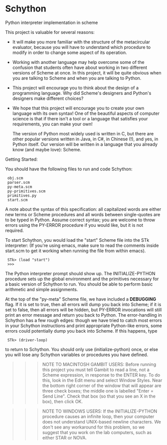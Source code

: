 # Schython
Python interpreter implementation in scheme

This project is valuable for several reasons:

*  It will make you more familiar with the structure of the
   metacircular evaluator, because you will have to understand which
   procedure to modify in order to change some aspect of its
   operation.
*  Working with another language may help overcome some of the
   confusion that students often have about working in two different
   versions of Scheme at once.  In this project, it will be quite
   obvious when you are talking to Scheme and when you are talking to
   Python.
*  This project will encourage you to think about the design of a
   programming language.  Why did Scheme's designers and Python's
   designers make different choices?
*  We hope that this project will encourage you to create your own
   language with its own syntax!  One of the beautiful aspects of
   computer science is that if there isn't a tool or a language that
   satisfies your requirements, you can make your own!
   
   The version of Python most widely used is written in C, but there are
other popular versions written in Java, in C#, in Chinese (!), and
yes, in Python itself.  Our version will be written in a language that
you already know (and maybe love): Scheme.

Getting Started:

You should have the following files to run and code Schython:

     obj.scm
     parser.scm
     py-meta.scm
     py-primitives.scm
     primitives.py
     start.scm

A note about the syntax of this specification: all capitalized words
are either new terms or Scheme procedures and all words between
single-quotes are to be typed in Python.  Assume correct syntax; you
are welcome to throw errors using the PY-ERROR procedure if you would
like, but it is not required.

To start Schython, you would load the "start" Scheme file into the
STk interpreter:
(If you're using emacs, make sure to read the comments inside start.scm to
get it working when running the file from within emacs).

     STk> (load "start")
     >>>

The Python interpreter prompt should show up.  The INITIALIZE-PYTHON
procedure sets up the global environment and the primitives necessary
for a basic version of Schython to run.  You should be able to perform
basic arithmetic and simple assignments.

At the top of the "py-meta" Scheme file, we have included a
**DEBUGGING** flag.  If it is set to true, then all errors will dump
you back into Scheme; if it is set to false, then all errors will be
hidden, but PY-ERROR invocations will still print an error message and
return you back to Python.  The error-handling in Schython has a few
rough edges: though we have tried to catch most errors in your
Schython instructions and print appropriate Python-like errors, some
errors could potentially dump you back into Scheme.  If this happens,
type

     STk> (driver-loop)

to return to Schython.  You should only use (initialize-python) once,
or else you will lose any Schython variables or procedures you have
defined.

>>> NOTE TO MACINTOSH GAMBIT USERS: Before running this project you
must tell Gambit to read a line, not a Scheme expression, in response
to the ENTER key.  To do this, look in the Edit menu and select Window
Styles.  Near the bottom right corner of the window that will appear
are three check boxes; the middle one is labelled "Enter = Send Line".
Check that box (so that you see an X in the box), then click OK.

>>> NOTE TO WINDOWS USERS: If the INITIALIZE-PYTHON procedure causes
an infinite loop, then your computer does not understand
UNIX-based newline characters.  We don't see any workaround for
this problem, so we suggest that you work on the lab computers,
such as either STAR or NOVA.

